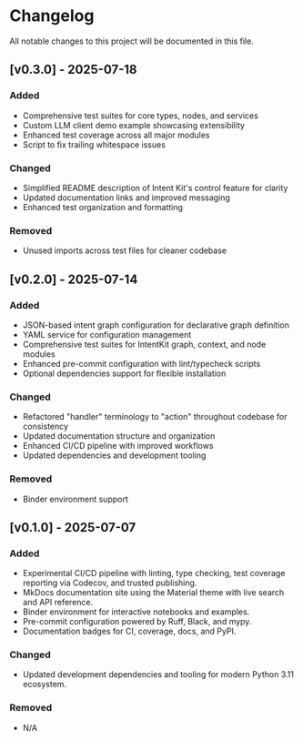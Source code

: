 # Changelog

All notable changes to this project will be documented in this file.

## [v0.3.0] - 2025-07-18

### Added
- Comprehensive test suites for core types, nodes, and services
- Custom LLM client demo example showcasing extensibility
- Enhanced test coverage across all major modules
- Script to fix trailing whitespace issues

### Changed
- Simplified README description of Intent Kit's control feature for clarity
- Updated documentation links and improved messaging
- Enhanced test organization and formatting

### Removed
- Unused imports across test files for cleaner codebase

## [v0.2.0] - 2025-07-14

### Added
- JSON-based intent graph configuration for declarative graph definition
- YAML service for configuration management
- Comprehensive test suites for IntentKit graph, context, and node modules
- Enhanced pre-commit configuration with lint/typecheck scripts
- Optional dependencies support for flexible installation

### Changed
- Refactored "handler" terminology to "action" throughout codebase for consistency
- Updated documentation structure and organization
- Enhanced CI/CD pipeline with improved workflows
- Updated dependencies and development tooling

### Removed
- Binder environment support

## [v0.1.0] - 2025-07-07

### Added
- Experimental CI/CD pipeline with linting, type checking, test coverage reporting via Codecov, and trusted publishing.
- MkDocs documentation site using the Material theme with live search and API reference.
- Binder environment for interactive notebooks and examples.
- Pre-commit configuration powered by Ruff, Black, and mypy.
- Documentation badges for CI, coverage, docs, and PyPI.

### Changed
- Updated development dependencies and tooling for modern Python 3.11 ecosystem.

### Removed
- N/A
